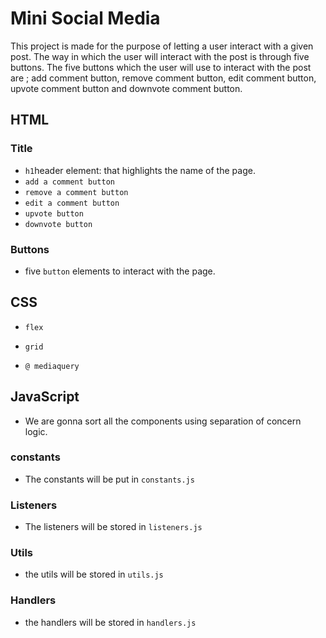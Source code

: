 <!--

  There will be different types of tasks for each user story:
    `type: components`
    `type: css`
    `type: logic`
    `type: handlers`
    ...

-->

# Mini Social Media

This project is made for the purpose of letting a user interact with a given
post. The way in which the user will interact with the post is through five
buttons. The five buttons which the user will use to interact with the post are
; add comment button, remove comment button, edit comment button, upvote comment
button and downvote comment button.

## HTML

### Title

- `h1`header element: that highlights the name of the page.
- `add a comment button`
- `remove a comment button`
- `edit a comment button`
- `upvote button`
- `downvote button`

### Buttons

- five `button` elements to interact with the page.

## CSS

- `flex`

- `grid`

- `@ mediaquery`

## JavaScript

- We are gonna sort all the components using separation of concern logic.

### constants

- The constants will be put in `constants.js`

### Listeners

- The listeners will be stored in `listeners.js`

### Utils

- the utils will be stored in `utils.js`

### Handlers

- the handlers will be stored in `handlers.js`
